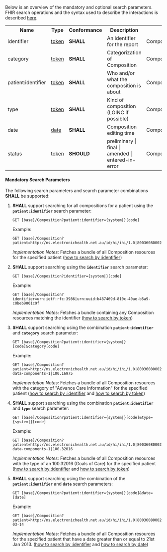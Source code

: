 Below is an overview of the mandatory and optional search parameters. FHIR search operations and the syntax used to describe the interactions is described <a href="http://hl7.org/fhir/R4/search.html">here</a>.

<table class="list" width="100%">
<tbody>
  <tr>
    <th>Name</th>
    <th>Type</th>
    <th>Conformance</th>
    <th>Description</th>
    <th>Path</th>
  </tr>
  <tr>
        <td>identifier</td>
        <td><a href="http://hl7.org/fhir/search.html#token">token</a></td>
        <td><b>SHALL</b></td>
        <td>An identifier for the report</td>
        <td>Composition.identifier</td>
  </tr>
  <tr>
        <td>category</td>
        <td><a href="http://hl7.org/fhir/search.html#token">token</a></td>
        <td><b>SHALL</b></td>
        <td>Categorization of Composition</td>
        <td>Composition.category</td>
  </tr>
  <tr>
        <td>patient:identifier</td>
        <td><a href="https://build.fhir.org/search.html#token">token</a></td>
        <td><b>SHALL</b></td>
        <td>Who and/or what the composition is about</td>
        <td>Composition.subject.identifier</td>
  </tr>
  <tr>
        <td>type</td>
        <td><a href="http://hl7.org/fhir/search.html#token">token</a></td>
        <td><b>SHALL</b></td>
        <td>Kind of composition (LOINC if possible)</td>
        <td>Composition.code</td>
  </tr>
  <tr>
        <td>date</td>
        <td><a href="http://hl7.org/fhir/search.html#date">date</a></td>
        <td><b>SHALL</b></td>
        <td>Composition editing time</td>
        <td>Composition.effective</td>
  </tr>
  <tr>
        <td>status</td>
        <td><a href="https://build.fhir.org/search.html#token">token</a></td>        
        <td><b>SHOULD</b></td>
        <td>preliminary | final | amended | entered-in-error</td>
        <td>Composition.status</td>
  </tr>
 </tbody>
</table>


#### Mandatory Search Parameters

The following search parameters and search parameter combinations **SHALL** be supported:

1. **SHALL** support searching for all compositions for a patient using the **`patient:identifier`** search parameter:

    `GET [base]/Composition?patient:identifier={system|}[code]`

    Example:
    ~~~
    GET [base]/Composition?patient=http://ns.electronichealth.net.au/id/hi/ihi/1.0|8003608000228437
    ~~~
    *Implementation Notes:* Fetches a bundle of all Composition resources for the specified patient ([how to search by :identifier](http://hl7.org/fhir/R4/search.html#reference))


1. **SHALL** support searching using the **`identifier`** search parameter:

     `GET [base]/Composition?identifier={system|}[code]`

    Example:
    ~~~
    GET [base]/Composition?identifier=urn:ietf:rfc:3986|urn:uuid:b487469d-810c-40ae-b5a9-c0beb9001c9f
    ~~~
     *Implementation Notes:* Fetches a bundle containing any Composition resources matching the identifier ([how to search by token](http://hl7.org/fhir/search.html#token))


1. **SHALL** support searching using the combination **`patient:identifier`** and **`category`** search parameter:

    `GET [base]/Composition?patient:identifier={system|}[code]&category[code]`

    Example:
    ~~~
    GET [base]/Composition?patient=http://ns.electronichealth.net.au/id/hi/ihi/1.0|8003608000228437&category=https://healthterminologies.gov.au/fhir/CodeSystem/nctis-data-components-1|100.16975
    ~~~
    *Implementation Notes:* Fetches a bundle of all Composition resources with the category of "Advance Care Information" for the specified patient ([how to search by :identifier](http://hl7.org/fhir/R4/search.html#reference) and [how to search by token](http://hl7.org/fhir/search.html#token))


1. **SHALL** support searching using the combination **`patient:identifier`** and **`type`** search parameter:

    `GET [base]/Composition?patient:identifier={system|}[code]&type={system|}[code]`

    Example:
    ~~~
    GET [base]/Composition?patient=http://ns.electronichealth.net.au/id/hi/ihi/1.0|8003608000228437&type=https://healthterminologies.gov.au/fhir/CodeSystem/nctis-data-components-1|100.32016
    ~~~
    *Implementation Notes:* Fetches a bundle of all Composition resources with the type of an 100.32016 (Goals of Care) for the specified patient ([how to search by :identifier](http://hl7.org/fhir/R4/search.html#reference) and [how to search by token](http://hl7.org/fhir/search.html#token))


1. **SHALL** support searching using the combination of the **`patient:identifier`** and **`date`** search parameters:

    `GET [base]/Composition?patient:identifier={system|}[code]&date=[date]`

    Example:
    ~~~
    GET [base]/Composition?patient=http://ns.electronichealth.net.au/id/hi/ihi/1.0|8003608000228437&date=ge2013-03-14
    ~~~
    *Implementation Notes:* Fetches a bundle of all Composition resources for the specified patient that have a date greater than or equal to 21st Jan 2013. ([how to search by :identifier](http://hl7.org/fhir/R4/search.html#reference) and [how to search by date](http://hl7.org/fhir/R4/search.html#date))